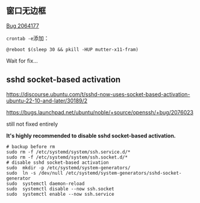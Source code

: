 ## 窗口无边框

[Bug 2064177](https://bugs.launchpad.net/ubuntu/+source/gtk+3.0/+bug/2064177)

`crontab -e`添加：

```
@reboot $(sleep 30 && pkill -HUP mutter-x11-fram)
```

Wait for fix...  

## sshd socket-based activation

https://discourse.ubuntu.com/t/sshd-now-uses-socket-based-activation-ubuntu-22-10-and-later/30189/2

https://bugs.launchpad.net/ubuntu/noble/+source/openssh/+bug/2076023

still not fixed entirely

**It's highly recommended to disable sshd socket-based activation.**

```shell
# backup before rm
sudo rm -f /etc/systemd/system/ssh.service.d/*
sudo rm -f /etc/systemd/system/ssh.socket.d/*
# disable sshd socket-based activation
sudo  mkdir -p /etc/systemd/system-generators/
sudo  ln -s /dev/null /etc/systemd/system-generators/sshd-socket-generator
sudo  systemctl daemon-reload
sudo  systemctl disable --now ssh.socket
sudo  systemctl enable --now ssh.service
```





